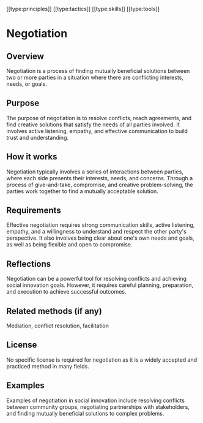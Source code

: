 [[type:principles]]
[[type:tactics]]
[[type:skills]]
[[type:tools]]

# Negotiation

## Overview
Negotiation is a process of finding mutually beneficial solutions between two or more parties in a situation where there are conflicting interests, needs, or goals.

## Purpose
The purpose of negotiation is to resolve conflicts, reach agreements, and find creative solutions that satisfy the needs of all parties involved. It involves active listening, empathy, and effective communication to build trust and understanding.

## How it works
Negotiation typically involves a series of interactions between parties, where each side presents their interests, needs, and concerns. Through a process of give-and-take, compromise, and creative problem-solving, the parties work together to find a mutually acceptable solution.

## Requirements
Effective negotiation requires strong communication skills, active listening, empathy, and a willingness to understand and respect the other party's perspective. It also involves being clear about one's own needs and goals, as well as being flexible and open to compromise.

## Reflections
Negotiation can be a powerful tool for resolving conflicts and achieving social innovation goals. However, it requires careful planning, preparation, and execution to achieve successful outcomes.

## Related methods (if any)
Mediation, conflict resolution, facilitation

## License
No specific license is required for negotiation as it is a widely accepted and practiced method in many fields.

## Examples
Examples of negotiation in social innovation include resolving conflicts between community groups, negotiating partnerships with stakeholders, and finding mutually beneficial solutions to complex problems.